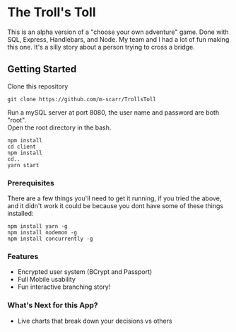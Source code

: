 # The Troll's Toll

This is an alpha version of a "choose your own adventure" game. Done with SQL, Express, Handlebars, and Node. My team and I had a lot of
fun making this one. It's a silly story about a person trying to cross a bridge.

## Getting Started
Clone this repository
```
git clone https://github.com/m-scarr/TrollsToll
```
Run a mySQL server at port 8080, the user name and password are both "root".<br />
Open the root directory in the bash.
```
npm install
cd client
npm install
cd..
yarn start
```

### Prerequisites

There are a few things you'll need to get it running, if you tried the above, and it didn't work it could be because you dont have some of these things installed:

```
npm install yarn -g
npm install nodemon -g
npm install concurrently -g
```

### Features
+ Encrypted user system (BCrypt and Passport)
+ Full Mobile usability
+ Fun interactive branching story!

### What's Next for this App?
+ Live charts that break down your decisions vs others



